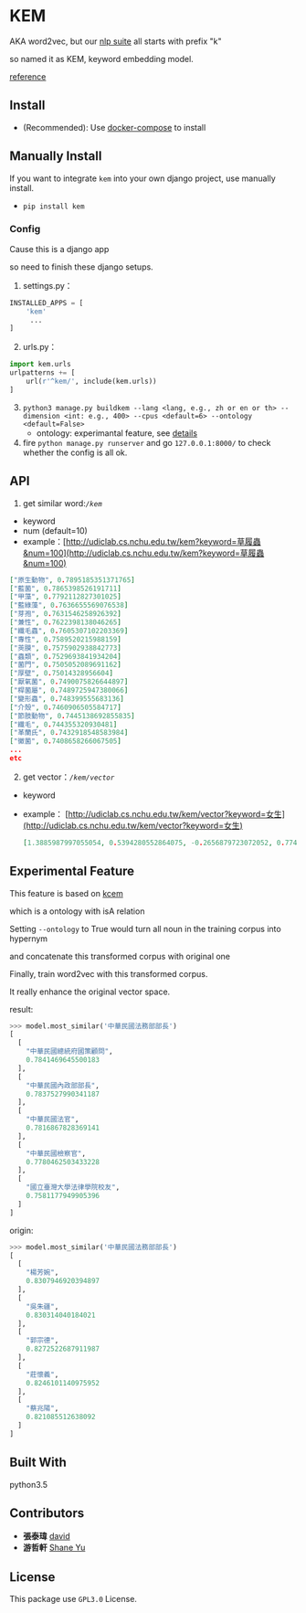 # KEM

AKA word2vec, but our [nlp suite](https://github.com/udicatnchu/udic-nlp-api) all starts with prefix "k"

so named it as KEM, keyword embedding model.

[reference](http://zake7749.github.io/2016/08/28/word2vec-with-gensim/)

## Install

* (Recommended): Use [docker-compose](https://github.com/udicatnchu/udic-nlp-api) to install


## Manually Install

If you want to integrate `kem` into your own django project, use manually install.

* `pip install kem`

### Config
Cause this is a django app

so need to finish these django setups.

1. settings.py：

  ```python
  INSTALLED_APPS = [
      'kem'
       ...
  ]
  ```
2. urls.py：  

  ```python
  import kem.urls
  urlpatterns += [
      url(r'^kem/', include(kem.urls))
  ]
  ```
3. `python3 manage.py buildkem --lang <lang, e.g., zh or en or th> --dimension <int: e.g., 400> --cpus <default=6> --ontology <default=False>`
    * ontology: experimantal feature, see [details](https://github.com/UDICatNCHU/kem#experimental-feature)
4. fire `python manage.py runserver` and go `127.0.0.1:8000/` to check whether the config is all ok.

## API
1. get similar word:_`/kem`_
  - keyword
  - num (default=10)
  - example：[http://udiclab.cs.nchu.edu.tw/kem?keyword=草履蟲&num=100](http://udiclab.cs.nchu.edu.tw/kem?keyword=草履蟲&num=100)

  ```json
  ["原生動物", 0.7895185351371765]
  ["藍菌", 0.7865398526191711]
  ["甲藻", 0.7792112827301025]
  ["藍綠藻", 0.7636655569076538]
  ["芽孢", 0.7631546258926392]
  ["兼性", 0.7622398138046265]
  ["纖毛蟲", 0.7605307102203369]
  ["專性", 0.7589520215988159]
  ["莢膜", 0.7575902938842773]
  ["蟲類", 0.7529693841934204]
  ["菌門", 0.7505052089691162]
  ["厚壁", 0.75014328956604]
  ["厭氧菌", 0.7490075826644897]
  ["桿菌屬", 0.7489725947380066]
  ["變形蟲", 0.748399555683136]
  ["介殼", 0.7460906505584717]
  ["節肢動物", 0.7445138692855835]
  ["纖毛", 0.744355320930481]
  ["革蘭氏", 0.7432918548583984]
  ["黴菌", 0.7408658266067505]
  ...
  etc
  ```

2. get vector：_`/kem/vector`_

  - keyword
  - example： [http://udiclab.cs.nchu.edu.tw/kem/vector?keyword=女生](http://udiclab.cs.nchu.edu.tw/kem/vector?keyword=女生)

    ```json
    [1.3885987997055054, 0.5394280552864075, -0.2656879723072052, 0.7741730809211731, 0.591987133026123, -0.8060644865036011, 0.8941763043403625, -0.2147711217403412, 0.09885716438293457, -1.1566911935806274, 0.47962328791618347, -0.6838283538818359, -1.9469645023345947, -1.4703015089035034, 0.3831453323364258, 0.423725962638855, -0.19282709062099457, 0.2891365885734558, 0.8897757530212402, -0.3628811836242676, 0.15466362237930298, -0.20357729494571686, -0.7629439234733582, -0.6112618446350098, 0.3141365051269531, -0.06861013174057007, -0.4942842125892639, -0.12428616732358932, -0.4748910069465637, 1.0161138772964478, -0.858925998210907, -1.4481232166290283, -0.9048944115638733, 0.37562525272369385, 0.43105870485305786, 1.889883279800415, -0.6101548075675964, -1.368857741355896, 0.06129308417439461, -0.19735464453697205, -0.7266778945922852, 0.6212248206138611, 0.45723870396614075, -0.9238318800926208, 1.0308277606964111, -0.37614884972572327, 0.10119640827178955, -0.3748443126678467, 0.5970380306243896, -2.0449912548065186, 0.3419393301010132, 0.47614049911499023, 1.5976694822311401, 0.430976539850235, 1.845346450805664, -1.0944284200668335, -0.5273614525794983, -0.6197008490562439, -0.793004035949707, -1.27271568775177, 0.4662802517414093, 1.0371707677841187, 0.7289270162582397, -1.0045949220657349, 2.6744565963745117, 0.221144437789917, -0.17832711338996887, 0.8432759046554565, -0.03301769867539406, -3.0322775840759277, 0.5439163446426392, -1.7049224376678467, 0.12641748785972595, -0.35788094997406006, -0.4882793426513672, 0.504503607749939, 0.24889039993286133, -1.206274390220642, 0.44076183438301086, 0.916208028793335, 0.1518188863992691, -1.1130417585372925, 1.2564713954925537, -0.5910258889198303, -0.541038990020752, 0.4158385396003723, 2.4430370330810547, 0.12342274934053421, 1.1787631511688232, -0.9939939379692078, -1.4820142984390259, -0.8522136211395264, 1.6127338409423828, 0.48360106348991394, -0.9248878955841064, 0.21030618250370026, -0.47894415259361267, -0.3141612112522125, -0.8137192130088806, -0.5026999115943909, -0.18053998053073883, -0.0852140486240387, -0.5436131954193115, 0.10602204501628876, 0.005784532520920038, -0.6672090291976929, 0.688372790813446, -0.46419885754585266, 0.16211429238319397, 1.0095720291137695, -1.179349422454834, 1.4306156635284424, -0.36824074387550354, -1.0650185346603394, -0.758241593837738, 1.5211613178253174, 1.1140220165252686, -1.185472846031189, -0.6573071479797363, 1.031684398651123, 3.0915324687957764, -1.45111083984375, -0.47273340821266174, 0.700181245803833, -0.21635043621063232, 1.265662670135498, -1.5711138248443604, -1.291365623474121, 0.001991210738196969, -0.5676051378250122, -1.330491304397583, -0.3744448125362396, -1.4566307067871094, 0.9308758974075317, 0.2777121067047119, -0.32257819175720215, -1.2171269655227661, -0.7519322633743286, -0.6488008499145508, -1.2093231678009033, -1.056404709815979, 1.973728060722351, 1.6260979175567627, 0.7547131180763245, -1.2167677879333496, -0.6436576247215271, -1.428409218788147, 1.09280264377594, -2.311659812927246, -0.49663716554641724, 0.40901920199394226, -0.8380560874938965, -0.5566163659095764, 0.377640962600708, 0.06672142446041107, 0.5759549736976624, -0.4244151711463928, 1.3984811305999756, 1.5153509378433228, -0.12266110628843307, 1.1727970838546753, 0.1904977709054947, 2.3597891330718994, 1.8514021635055542, -0.6848983764648438, -0.039131928235292435, 0.9139649868011475, 0.49714502692222595, 2.0060970783233643, -1.0477914810180664, 0.8807426691055298, -0.058037202805280685, 0.3133191168308258, 0.7794324159622192, -0.6158871650695801, 1.2436182498931885, -0.29478055238723755, 0.2803366482257843, -0.34860238432884216, -1.3613026142120361, 0.1778097152709961, -0.04248938336968422, 1.457297444343567, -0.20710931718349457, 0.8201696872711182, -0.11986465752124786, 1.80048668384552, 0.534973680973053, -0.6828964948654175, 1.255892276763916, 0.04353337362408638, -0.17578642070293427, -0.692023754119873, -1.9632424116134644, -0.7025596499443054, -0.07748740166425705, -0.41617903113365173, 2.468491315841675, -1.4059938192367554, 1.2255287170410156, -0.10617440938949585, -0.7885082364082336, 1.0445518493652344, -0.5705946683883667, 1.0448869466781616, -0.9119498133659363, 1.9512442350387573, 0.5106590986251831, -0.6974867582321167, -0.16547872126102448, -1.227501392364502, -1.728872299194336, -0.2557286322116852, 0.2627599835395813, 0.868306040763855, -0.7878159880638123, 0.5798788666725159, 0.23215314745903015, 1.7184027433395386, 0.6484318971633911, 0.2345714569091797, 0.2553189992904663, -0.09039454907178879, 1.383334755897522, -0.5275710821151733, -0.4835131764411926, -0.6057397127151489, -0.46091458201408386, 0.10890143364667892, 0.3101143538951874, 0.2941133379936218, 0.5573100447654724, -0.7283779382705688, -1.1656097173690796, -0.48061642050743103, 0.34820035099983215, -1.7155566215515137, -1.8655555248260498, 1.1624473333358765, -0.9496302008628845, -0.3452030122280121, -1.055639624595642, 0.5988535284996033, 0.6252339482307434, -0.35656067728996277, 0.9999897480010986, 1.314188838005066, 1.6677275896072388, 0.3751882016658783, -0.835597574710846, 0.5586521029472351, 1.356740951538086, 0.12343061715364456, -0.7169169783592224, 0.9523659348487854, -0.5676555633544922, -0.9040403366088867, 0.5736243724822998, -1.1315451860427856, -0.40287813544273376, -0.8204392194747925, -0.27872562408447266, -0.1604768931865692, 1.047098994255066, -1.2360279560089111, -0.09427472203969955, -1.7247995138168335, -0.2688775956630707, -0.8864540457725525, -0.01558578759431839, -1.1667518615722656, -0.20641650259494781, 1.670593500137329, 1.32122004032135, 0.14784090220928192, -0.9178369641304016, -1.4426170587539673, 0.00809957180172205, -0.8930400609970093, 0.9161952137947083, 0.47122642397880554, -1.1588109731674194, -0.20910429954528809, -0.7435729503631592, -1.2131273746490479, -0.4236935079097748, -0.3414211869239807, 0.21409252285957336, -0.8351388573646545, 0.7317389249801636, -0.12545616924762726, -0.4517243802547455, 0.08403515070676804, 0.2426622211933136, -0.11062338203191757, -0.03019757568836212, 0.042077042162418365, 0.1001887172460556, 0.1628139764070511, 0.042042944580316544, -0.8228719830513, 1.1480841636657715, -1.2363091707229614, -0.356084942817688, -1.7249430418014526, 1.18468177318573, 0.6765761375427246, 1.1766892671585083, 1.3978517055511475, -1.5437501668930054, -1.9360008239746094, 1.3995870351791382, -1.0395629405975342, 0.9706859588623047, 0.578218936920166, 1.3461475372314453, 0.041653383523225784, 1.1249580383300781, 0.77190101146698, -0.3643423318862915, -2.927720069885254, -1.0480924844741821, 0.8867835998535156, -1.471498727798462, -0.9196738600730896, 0.5863534212112427, 0.1913398802280426, 0.6462889909744263, 0.32118895649909973, -0.4045909643173218, -0.5049349069595337, -1.0990396738052368, -2.3521432876586914, 0.27230727672576904, -0.7003844976425171, 1.451322317123413, 1.6023774147033691, 0.9106742739677429, 1.335477352142334, -0.7159866094589233, 0.4709687829017639, 0.24767598509788513, -0.6346383094787598, -0.952205240726471, 0.20107325911521912, 0.36678072810173035, -0.41437655687332153, 1.1334409713745117, 2.0474936962127686, 0.5028844475746155, 0.1700645387172699, 0.13113214075565338, 0.5384957194328308, 1.169667363166809, 0.42143747210502625, -1.7508223056793213, -0.1364986002445221, -0.7525117993354797, 0.7681407332420349, 0.8801819682121277, 0.05473385378718376, -0.4234473705291748, -1.0244027376174927, 1.1377352476119995, -1.185506820678711, -0.2756787836551666, -2.935666799545288, -0.10303958505392075, -0.9064025282859802, 1.705653190612793, -0.1870555877685547, 1.9318243265151978, 0.4905117452144623, -0.11194915324449539, 0.501758337020874, -0.7804413437843323, 0.4074612259864807, -0.29962819814682007, 1.0185331106185913, 0.21081168949604034, -0.5383347868919373, 0.16170723736286163, -1.566067099571228, -1.423357605934143, -1.6484507322311401, 0.5515144467353821, -0.5443017482757568, 0.4345690906047821, -0.9011677503585815, 1.2064834833145142, 0.8084508180618286, 0.5711621046066284, -0.867776095867157, 0.5413046479225159, -1.643418312072754, 1.0379395484924316, -1.1961075067520142, -0.19939012825489044, 1.6534199714660645, 0.08038878440856934]
    ```

## Experimental Feature

This feature is based on [kcem](https://github.com/UDICatNCHU/kcem)

which is a ontology with isA relation

Setting `--ontology` to True would turn all noun in the training corpus into hypernym

and concatenate this transformed corpus with original one

Finally, train word2vec with this transformed corpus.

It really enhance the original vector space.

result:

```python
>>> model.most_similar('中華民國法務部部長')
[
  [
    "中華民國總統府國策顧問",
    0.7841469645500183
  ],
  [
    "中華民國內政部部長",
    0.7837527990341187
  ],
  [
    "中華民國法官",
    0.7816867828369141
  ],
  [
    "中華民國檢察官",
    0.7780462503433228
  ],
  [
    "國立臺灣大學法律學院校友",
    0.7581177949905396
  ]
]
```

origin:
```python
>>> model.most_similar('中華民國法務部部長')
[
  [
    "楊芳婉",
    0.8307946920394897
  ],
  [
    "吳朱疆",
    0.830314040184021
  ],
  [
    "郭宗德",
    0.8272522687911987
  ],
  [
    "莊懷義",
    0.8246101140975952
  ],
  [
    "蔡兆陽",
    0.821085512638092
  ]
]
```

## Built With

python3.5

## Contributors
* __張泰瑋__ [david](https://github.com/david30907d)
* __游哲軒__ [Shane Yu](https://github.com/theshaneyu)

## License

This package use `GPL3.0` License.